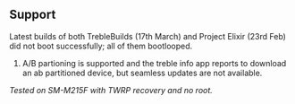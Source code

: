 ## Support
Latest builds of both TrebleBuilds (17th March) and Project Elixir (23rd Feb) did not boot successfully; all of them bootlooped.
1. A/B partioning is supported and the treble info app reports to download an ab partitioned device, but seamless updates are not available.


<em>
Tested on SM-M215F with TWRP recovery and no root.
</em>